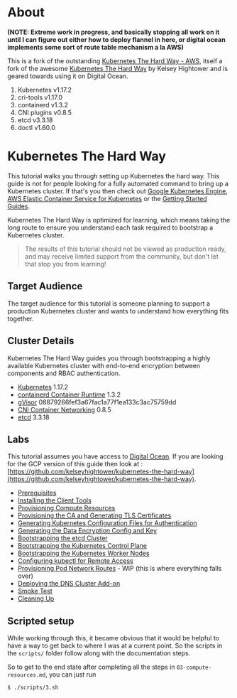 # About

**(NOTE: Extreme work in progress, and basically stopping all work on it until I can figure out either how to deploy flannel in here, or digital ocean implements some sort of route table mechanism a la AWS)**

This is a fork of the outstanding [Kubernetes The Hard Way - AWS](https://github.com/prabhatsharma/kubernetes-the-hard-way-aws), itself a fork of the awesome [Kubernetes The Hard Way](https://github.com/kelseyhightower/kubernetes-the-hard-way) by Kelsey Hightower and is geared towards using it on Digital Ocean.

1. Kubernetes v1.17.2
2. cri-tools v1.17.0
3. containerd v1.3.2
4. CNI plugins v0.8.5
5. etcd v3.3.18
6. doctl v1.60.0

# Kubernetes The Hard Way

This tutorial walks you through setting up Kubernetes the hard way. This guide is not for people looking for a fully automated command to bring up a Kubernetes cluster. If that's you then check out [Google Kubernetes Engine](https://cloud.google.com/kubernetes-engine), [AWS Elastic Container Service for Kubernetes](https://aws.amazon.com/eks/) or the [Getting Started Guides](http://kubernetes.io/docs/getting-started-guides/).

Kubernetes The Hard Way is optimized for learning, which means taking the long route to ensure you understand each task required to bootstrap a Kubernetes cluster.

> The results of this tutorial should not be viewed as production ready, and may receive limited support from the community, but don't let that stop you from learning!

## Target Audience

The target audience for this tutorial is someone planning to support a production Kubernetes cluster and wants to understand how everything fits together.

## Cluster Details

Kubernetes The Hard Way guides you through bootstrapping a highly available Kubernetes cluster with end-to-end encryption between components and RBAC authentication.

* [Kubernetes](https://github.com/kubernetes/kubernetes) 1.17.2
* [containerd Container Runtime](https://github.com/containerd/containerd) 1.3.2
* [gVisor](https://github.com/google/gvisor) 08879266fef3a67fac1a77f1ea133c3ac75759dd
* [CNI Container Networking](https://github.com/containernetworking/cni) 0.8.5
* [etcd](https://github.com/coreos/etcd) 3.3.18

## Labs

This tutorial assumes you have access to [Digital Ocean](https://www.digitalocean.com/). If you are looking for the GCP version of this guide then look at : [https://github.com/kelseyhightower/kubernetes-the-hard-way](https://github.com/kelseyhightower/kubernetes-the-hard-way).

* [Prerequisites](docs/01-prerequisites.md)
* [Installing the Client Tools](docs/02-client-tools.md)
* [Provisioning Compute Resources](docs/03-compute-resources.md)
* [Provisioning the CA and Generating TLS Certificates](docs/04-certificate-authority.md)
* [Generating Kubernetes Configuration Files for Authentication](docs/05-kubernetes-configuration-files.md)
* [Generating the Data Encryption Config and Key](docs/06-data-encryption-keys.md)
* [Bootstrapping the etcd Cluster](docs/07-bootstrapping-etcd.md)
* [Bootstrapping the Kubernetes Control Plane](docs/08-bootstrapping-kubernetes-controllers.md)
* [Bootstrapping the Kubernetes Worker Nodes](docs/09-bootstrapping-kubernetes-workers.md)
* [Configuring kubectl for Remote Access](docs/10-configuring-kubectl.md)
* [Provisioning Pod Network Routes](docs/11-pod-network-routes.md) - WIP (this is where everything falls over)
* [Deploying the DNS Cluster Add-on](docs/12-dns-addon.md)
* [Smoke Test](docs/13-smoke-test.md)
* [Cleaning Up](docs/14-cleanup.md)

## Scripted setup

While working through this, it became obvious that it would be helpful to have a way to get back to where I was at a current point. So the scripts in the `scripts/` folder follow along with the documentation steps.

So to get to the end state after completing all the steps in `03-compute-resources.md`, you can just run
```bash
$ ./scripts/3.sh
```
